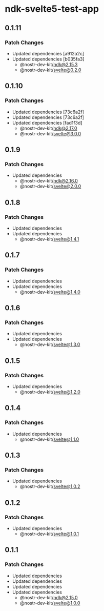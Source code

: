 # ndk-svelte5-test-app

## 0.1.11

### Patch Changes

- Updated dependencies [a912a2c]
- Updated dependencies [b035fa3]
    - @nostr-dev-kit/ndk@2.15.3
    - @nostr-dev-kit/svelte@0.2.0

## 0.1.10

### Patch Changes

- Updated dependencies [73c6a2f]
- Updated dependencies [73c6a2f]
- Updated dependencies [fad1f3d]
    - @nostr-dev-kit/ndk@2.17.0
    - @nostr-dev-kit/svelte@3.0.0

## 0.1.9

### Patch Changes

- Updated dependencies
    - @nostr-dev-kit/ndk@2.16.0
    - @nostr-dev-kit/svelte@2.0.0

## 0.1.8

### Patch Changes

- Updated dependencies
- Updated dependencies
    - @nostr-dev-kit/svelte@1.4.1

## 0.1.7

### Patch Changes

- Updated dependencies
- Updated dependencies
    - @nostr-dev-kit/svelte@1.4.0

## 0.1.6

### Patch Changes

- Updated dependencies
- Updated dependencies
    - @nostr-dev-kit/svelte@1.3.0

## 0.1.5

### Patch Changes

- Updated dependencies
    - @nostr-dev-kit/svelte@1.2.0

## 0.1.4

### Patch Changes

- Updated dependencies
    - @nostr-dev-kit/svelte@1.1.0

## 0.1.3

### Patch Changes

- Updated dependencies
    - @nostr-dev-kit/svelte@1.0.2

## 0.1.2

### Patch Changes

- Updated dependencies
    - @nostr-dev-kit/svelte@1.0.1

## 0.1.1

### Patch Changes

- Updated dependencies
- Updated dependencies
- Updated dependencies
- Updated dependencies
    - @nostr-dev-kit/ndk@2.15.0
    - @nostr-dev-kit/svelte@1.0.0
